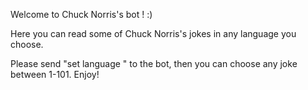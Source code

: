 Welcome to Chuck Norris's bot ! :)

Here you can read some of Chuck Norris's jokes in any language you choose.

Please send "set language <your preferred language>" to the bot, then you can choose any joke between 1-101.
Enjoy!
